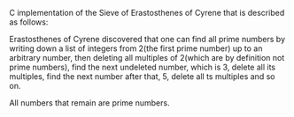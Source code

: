 C implementation of the Sieve of Erastosthenes of Cyrene that is described as follows:

Erastosthenes of Cyrene discovered that one can find all prime numbers by writing down a list of integers from 2(the first prime number) up to an arbitrary number, then deleting all multiples of 2(which are by definition not prime numbers), find the next undeleted number, which is 3, delete all its multiples, find the next number after that, 5, delete all ts multiples and so on.

All numbers that remain are prime numbers. 

